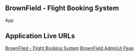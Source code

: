 ## BrownField - Flight Booking System
App

## Application Live URLs
[BrownFiled - Flight Booking System](http://www.brownfield.s3-website.us-east-2.amazonaws.com/)
[BrownField AdminUI Page](http://ngtteam4bucket.s3-website.us-east-2.amazonaws.com/Statistics)

